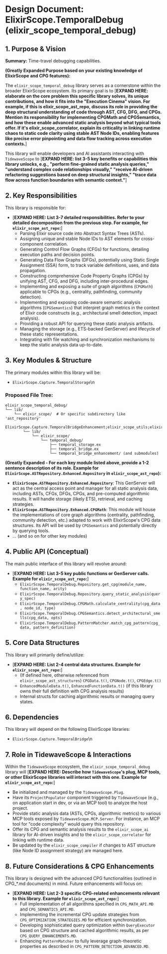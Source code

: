 # Design Document: ElixirScope.TemporalDebug (elixir_scope_temporal_debug)

## 1. Purpose & Vision

**Summary:** Time-travel debugging capabilities.

**(Greatly Expanded Purpose based on your existing knowledge of ElixirScope and CPG features):**

The `elixir_scope_temporal_debug` library serves as a cornerstone within the broader ElixirScope ecosystem. Its primary goal is to [**EXPAND HERE: elaborate on the core problem this specific library solves, its unique contributions, and how it fits into the "Execution Cinema" vision. For example, if this is elixir_scope_ast_repo, discuss its role in providing the deep structural understanding of code through AST, CFG, DFG, and CPGs. Mention its responsibility for implementing CPGMath and CPGSemantics, and how these enable advanced static analysis beyond what typical tools offer. If it's elixir_scope_correlator, explain its criticality in linking runtime chaos to static code clarity using stable AST Node IDs, enabling features like precise error pinpointing and data flow tracking across execution contexts.**]

This library will enable developers and AI assistants interacting with `TidewaveScope` to [**EXPAND HERE: list 3-5 key benefits or capabilities this library unlocks, e.g., "perform fine-grained static analysis queries," "understand complex code relationships visually," "receive AI-driven refactoring suggestions based on deep structural insights," "trace data flow across function boundaries with semantic context."**]

## 2. Key Responsibilities

This library is responsible for:

*   [**EXPAND HERE: List 3-7 detailed responsibilities. Refer to your detailed decomposition from the previous step. For example, for `elixir_scope_ast_repo`:**]
    *   Parsing Elixir source code into Abstract Syntax Trees (ASTs).
    *   Assigning unique and stable Node IDs to AST elements for cross-component correlation.
    *   Generating Control Flow Graphs (CFGs) for functions, detailing execution paths and decision points.
    *   Generating Data Flow Graphs (DFGs), potentially using Static Single Assignment (SSA) form, to track variable definitions, uses, and data propagation.
    *   Constructing comprehensive Code Property Graphs (CPGs) by unifying AST, CFG, and DFG, including inter-procedural edges.
    *   Implementing and exposing a suite of graph algorithms (`CPGMath`) applicable to CPGs (e.g., centrality, pathfinding, community detection).
    *   Implementing and exposing code-aware semantic analysis algorithms (`CPGSemantics`) that interpret graph metrics in the context of Elixir code constructs (e.g., architectural smell detection, impact analysis).
    *   Providing a robust API for querying these static analysis artifacts.
    *   Managing the storage (e.g., ETS-backed GenServer) and lifecycle of these static representations.
    *   Integrating with file watching and synchronization mechanisms to keep the static analysis data up-to-date.

## 3. Key Modules & Structure

The primary modules within this library will be:

*   `ElixirScope.Capture.TemporalStorage`\n

### Proposed File Tree:

```
elixir_scope_temporal_debug/
└── lib/
    └── elixir_scope/  # Or specific subdirectory like 'ast_repository'
                ElixirScope.Capture.TemporalBridgeEnhancement;elixir_scope_utils;elixir_scope_config;elixir_scope_events;elixir_scope_storage;elixir_scope_correlator;elixir_scope_ast_repo;temporal_debug/
        └── lib/
            └── elixir_scope/
                └── temporal_debug/
                    ├── temporal_storage.ex
                    ├── temporal_bridge.ex
                    └── temporal_bridge_enhancement/ (and submodules)
```

**(Greatly Expanded - For each key module listed above, provide a 1-2 sentence description of its role. Example for `ElixirScope.ASTRepository.Enhanced.Repository` in `elixir_scope_ast_repo`):**
*   **`ElixirScope.ASTRepository.Enhanced.Repository`**: This GenServer will act as the central access point and manager for all static analysis data, including ASTs, CFGs, DFGs, CPGs, and pre-computed algorithmic results. It will handle storage (likely ETS), retrieval, and caching strategies.
*   **`ElixirScope.ASTRepository.Enhanced.CPGMath`**: This module will house the implementations of core graph algorithms (centrality, pathfinding, community detection, etc.) adapted to work with ElixirScope's CPG data structures. Its API will be used by `CPGSemantics` and potentially directly by querying tools.
*   ... (and so on for other key modules)

## 4. Public API (Conceptual)

The main public interface of this library will revolve around:

*   [**EXPAND HERE: List 3-5 key public functions or GenServer calls. Example for `elixir_scope_ast_repo`:**]
    *   `ElixirScope.TemporalDebug.Repository.get_cpg(module_name, function_name, arity)`
    *   `ElixirScope.TemporalDebug.Repository.query_static_analysis(query_spec)`
    *   `ElixirScope.TemporalDebug.CPGMath.calculate_centrality(cpg_data, node_id, type)`
    *   `ElixirScope.TemporalDebug.CPGSemantics.detect_architectural_smells(cpg_data, opts)`
    *   `ElixirScope.TemporalDebug.PatternMatcher.match_cpg_pattern(cpg_data, pattern_definition)`

## 5. Core Data Structures

This library will primarily define/utilize:

*   [**EXPAND HERE: List 2-4 central data structures. Example for `elixir_scope_ast_repo`:**]
    *   (If defined here, otherwise referenced from `elixir_scope_ast_structures`) `CPGData.t()`, `CPGNode.t()`, `CPGEdge.t()`
    *   `EnhancedModuleData.t()`, `EnhancedFunctionData.t()` (if this library owns their full definition with CPG analysis results)
    *   Internal structs for caching algorithmic results or managing query states.

## 6. Dependencies

This library will depend on the following ElixirScope libraries:

*   `ElixirScope.Capture.TemporalBridge`\n

## 7. Role in TidewaveScope & Interactions

Within the `TidewaveScope` ecosystem, the `elixir_scope_temporal_debug` library will [**EXPAND HERE: Describe how `TidewaveScope`'s plug, MCP tools, or other ElixirScope libraries will interact with this one. Example for `elixir_scope_ast_repo`:**]

*   Be initialized and managed by the `TidewaveScope.Plug`.
*   Have its `ProjectPopulator` component triggered by `TidewaveScope` (e.g., on application start in dev, or via an MCP tool) to analyze the host project.
*   Provide static analysis data (ASTs, CPGs, algorithmic metrics) to various MCP tools exposed by `TidewaveScope.MCP.Server`. For instance, an MCP tool for "code complexity" would query this repository.
*   Offer its CPG and semantic analysis results to the `elixir_scope_ai` library for AI-driven insights and to the `elixir_scope_correlator` for linking with runtime data.
*   Be updated by the `elixir_scope_compiler` if changes to AST structure (like Node ID assignment strategy) are managed here.

## 8. Future Considerations & CPG Enhancements

This library is designed with the advanced CPG functionalities (outlined in CPG_*.md documents) in mind. Future enhancements will focus on:

*   [**EXPAND HERE: List 2-3 specific CPG-related enhancements relevant to this library. Example for `elixir_scope_ast_repo`:**]
    *   Full implementation of all algorithms specified in `CPG_MATH_API.MD` and `CPG_SEMANTICS_API.MD`.
    *   Implementing the incremental CPG update strategies from `CPG_OPTIMIZATION_STRATEGIES.MD` for efficient synchronization.
    *   Developing sophisticated query optimization within `QueryExecutor` based on CPG structure and cached algorithmic results, as per `CPG_QUERY_ENHANCEMENTS.MD`.
    *   Enhancing `PatternMatcher` to fully leverage graph-theoretic properties as described in `CPG_PATTERN_DETECTION_ADVANCED.MD`.
